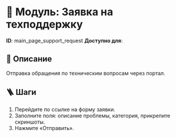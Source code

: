 # 📘 Модуль: Заявка на техподдержку
**ID**: main_page_support_request
**Доступно для**: 

## 📝 Описание
Отправка обращения по техническим вопросам через портал.

## 🪜 Шаги
1. Перейдите по ссылке на форму заявки.
2. Заполните поля: описание проблемы, категория, прикрепите скриншоты.
3. Нажмите «Отправить».
